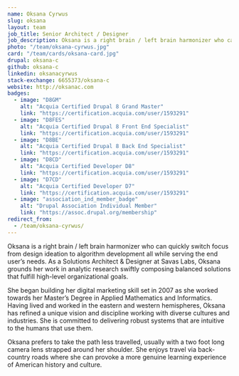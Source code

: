 ```yaml
---
name: Oksana Cyrwus
slug: oksana
layout: team
job_title: Senior Architect / Designer
job_description: Oksana is a right brain / left brain harmonizer who can quickly switch focus from design ideation to algorithm development all while serving the end user's needs.
photo: "/team/oksana-cyrwus.jpg"
card: "/team/cards/oksana-card.jpg"
drupal: oksana-c
github: oksana-c
linkedin: oksanacyrwus
stack-exchange: 6655373/oksana-c
website: http://oksanac.com
badges:
  - image: "D8GM"
    alt: "Acquia Certified Drupal 8 Grand Master"
    link: "https://certification.acquia.com/user/1593291"
  - image: "D8FES"
    alt: "Acquia Certified Drupal 8 Front End Specialist"
    link: "https://certification.acquia.com/user/1593291"
  - image: "D8BE"
    alt: "Acquia Certified Drupal 8 Back End Specialist"
    link: "https://certification.acquia.com/user/1593291"
  - image: "D8CD"
    alt: "Acquia Certified Developer D8"
    link: "https://certification.acquia.com/user/1593291"
  - image: "D7CD"
    alt: "Acquia Certified Developer D7"
    link: "https://certification.acquia.com/user/1593291"
  - image: "association_ind_member_badge"
    alt: "Drupal Association Individual Member"
    link: "https://assoc.drupal.org/membership"
redirect_from:
  - /team/oksana-cyrwus/
---
```

Oksana is a right brain / left brain harmonizer who can quickly switch focus from design ideation to algorithm development all while serving the end user’s needs. As a Solutions Architect & Designer at Savas Labs, Oksana grounds her work in analytic research swiftly composing balanced solutions that fulfill high-level organizational goals.

She began building her digital marketing skill set in 2007 as she worked towards her Master’s Degree in Applied Mathematics and Informatics. Having lived and worked in the eastern and western hemispheres, Oksana has refined a unique vision and discipline working with diverse cultures and industries. She is committed to delivering robust systems that are intuitive to the humans that use them.

Oksana prefers to take the path less travelled, usually with a two foot long camera lens strapped around her shoulder. She enjoys travel via back-country roads where she can provoke a more genuine learning experience of American history and culture.
